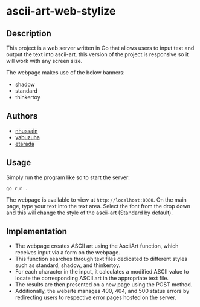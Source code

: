 # ascii-art-web-stylize

## Description

This project is a web server written in Go that allows users to input text and output the text into ascii-art. this version of the project is responsive so it will work with any screen size. 

The webpage makes use of the below banners:

- shadow
- standard
- thinkertoy

## Authors

- [nhussain](https://learn.reboot01.com/git/nhussain)
- [yabuzuha](https://learn.reboot01.com/git/yabuzuha)
- [etarada](https://learn.reboot01.com/git/etarada)

## Usage

Simply run the program like so to start the server:


```
go run .
```

The webpage is available to view at `http://localhost:8080`. On the main page, type your text into the text area. Select the font from the drop down and this will change the style of the ascii-art (Standard by default). 

## Implementation

- The webpage creates ASCII art using the AsciiArt function, which receives input via a form on the webpage. 
- This function searches through text files dedicated to different styles such as standard, shadow, and thinkertoy. 
- For each character in the input, it calculates a modified ASCII value to locate the corresponding ASCII art in the appropriate text file. 
- The results are then presented on a new page using the POST method. 
- Additionally, the website manages 400, 404, and 500 status errors by redirecting users to respective error pages hosted on the server.
